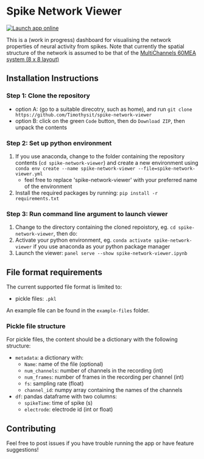 # Spike Network Viewer

 [![Launch app online](https://img.shields.io/badge/Launch%20online-app-brightgreen.svg?style=flat)](https://spike-network-viewer.herokuapp.com/spike-network-viewer)
 

This is a (work in progress) dashboard for visualising the network properties of neural activity from spikes. 
Note that currently the spatial structure of the network is assumed to be that of the [MultiChannels 60MEA system (8 x 8 layout)](https://www.multichannelsystems.com/products/meas-60-electrodes)

## Installation Instructions 

### Step 1: Clone the repository

 - option A: (go to a suitable direcotry, such as home), and run `git clone https://github.com/Timothysit/spike-network-viewer` 
 - option B: click on the green `Code` button, then do `Download ZIP`, then unpack the contents

### Step 2: Set up python environment 

1. If you use anaconda, change to the folder containing the repository contents (`cd spike-network-viewer`) and create a new environment using `conda env create --name spike-network-viewer --file=spike-network-viewer.yml`
   - feel free to replace 'spike-network-viewer' with your preferred name of the environment
2. Install the required packages by running: `pip install -r requirements.txt`

   

### Step 3: Run command line argument to launch viewer 

1. Change to the directory containing the cloned repoistory, eg. `cd spike-network-viewer`, then do: 
2. Activate your python environment, eg. `conda activate spike-network-viewer` if you use anaconda as your python package manager 
3. Launch the viewer: `panel serve --show spike-network-viewer.ipynb`




## File format requirements

The current supported file format is limited to: 

 - pickle files: `.pkl` 


An example file can be found in the `example-files` folder. 

### Pickle file structure 

For pickle files, the content should be a dictionary with the following structure: 

 - `metadata`: a dictionary with:
   - `Name`: name of the file (optional)
   - `num_channels`: number of channels in the recording (int)
   - `num_frames`: number of frames in the recording per channel (int)
   - `fs`: sampling rate (float) 
   - `channel_id`: numpy array containing the names of the channels 
 - `df`: pandas dataframe with two columns:
   - `spikeTime`: time of spike (s)
   - `electrode`: electrode id (int or float)


## Contributing 

Feel free to post issues if you have trouble running the app or have feature suggestions!
